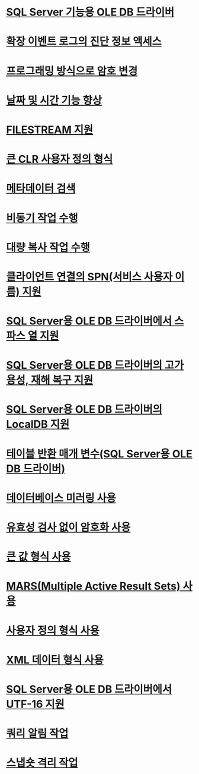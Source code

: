 # [SQL Server 기능용 OLE DB 드라이버](oledb-driver-for-sql-server-features.md)

# [확장 이벤트 로그의 진단 정보 액세스](accessing-diagnostic-information-in-the-extended-events-log.md)
# [프로그래밍 방식으로 암호 변경](changing-passwords-programmatically.md)
# [날짜 및 시간 기능 향상](date-and-time-improvements.md)
# [FILESTREAM 지원](filestream-support.md)
# [큰 CLR 사용자 정의 형식](large-clr-user-defined-types.md)
# [메타데이터 검색](metadata-discovery.md)
# [비동기 작업 수행](performing-asynchronous-operations.md)
# [대량 복사 작업 수행](performing-bulk-copy-operations.md)
# [클라이언트 연결의 SPN(서비스 사용자 이름) 지원](service-principal-name-spn-support-in-client-connections.md)
# [SQL Server용 OLE DB 드라이버에서 스파스 열 지원](sparse-columns-support-in-oledb-driver-for-sql-server.md)
# [SQL Server용 OLE DB 드라이버의 고가용성, 재해 복구 지원](oledb-driver-for-sql-server-support-for-high-availability-disaster-recovery.md)
# [SQL Server용 OLE DB 드라이버의 LocalDB 지원](oledb-driver-for-sql-server-support-for-localdb.md)
# [테이블 반환 매개 변수(SQL Server용 OLE DB 드라이버)](table-valued-parameters-oledb-driver-for-sql-server.md)
# [데이터베이스 미러링 사용](using-database-mirroring.md)
# [유효성 검사 없이 암호화 사용](using-encryption-without-validation.md)
# [큰 값 형식 사용](using-large-value-types.md)
# [MARS(Multiple Active Result Sets) 사용](using-multiple-active-result-sets-mars.md)
# [사용자 정의 형식 사용](using-user-defined-types.md)
# [XML 데이터 형식 사용](using-xml-data-types.md)
# [SQL Server용 OLE DB 드라이버에서 UTF-16 지원](utf-16-support-in-oledb-driver-for-sql-server.md)
# [쿼리 알림 작업](working-with-query-notifications.md)
# [스냅숏 격리 작업](working-with-snapshot-isolation.md)
